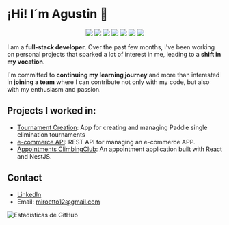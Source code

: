 # ¡Hi! I´m Agustin 👋

<p align="center">
  <img src="https://img.shields.io/badge/JavaScript-F7DF1E?style=for-the-badge&logo=javascript&logoColor=black" />
  <img src="https://img.shields.io/badge/TypeScript-3178C6?style=for-the-badge&logo=typescript&logoColor=white" />
  <img src="https://img.shields.io/badge/React-61DAFB?style=for-the-badge&logo=react&logoColor=black" />
  <img src="https://img.shields.io/badge/Node.js-339933?style=for-the-badge&logo=nodedotjs&logoColor=white" />
  <img src="https://img.shields.io/badge/NestJS-E0234E?style=for-the-badge&logo=nestjs&logoColor=white" />
  <img src="https://img.shields.io/badge/PostgreSQL-316192?style=for-the-badge&logo=postgresql&logoColor=white" />
  <img src="https://img.shields.io/badge/Express-83807f?style=for-the-badge&logo=express&logoColor=white" />

</p>

I am a **full-stack developer**. Over the past few months, I've been working on personal projects that sparked a lot of interest in me, leading to a **shift in my vocation**.

I´m committed to **continuing my learning journey** and more than interested in **joining a team** where I can contribute not only with my code, but also with my enthusiasm and passion.

## Projects I worked in:
- [Tournament Creation](https://github.com/estebannecuse/PadelArena-Back): App for creating and managing Paddle single elimination tournaments
- [e-commerce API](https://github.com/Agusdor96/agus-ecommerce): REST API for managing an e-commerce APP.
- [Appointments ClimbingClub](https://github.com/juan/music-api):  An appointment application built with React and NestJS.

## Contact
- [LinkedIn](https://www.linkedin.com/in/agustin-repetto-3646a42b7)
- Email: miroetto12@gmail.com

![Estadísticas de GitHub](https://github-readme-stats.vercel.app/api?username=Agusdor96&show_icons=true)

